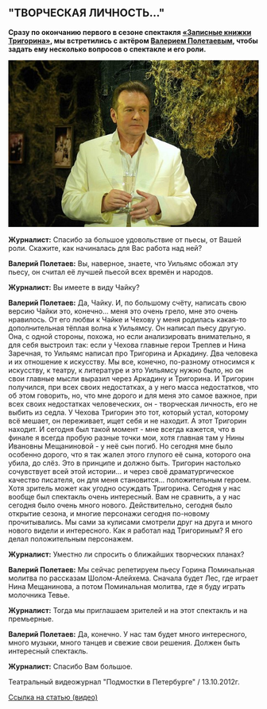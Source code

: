 ## "ТВОРЧЕСКАЯ ЛИЧНОСТЬ..."


**Сразу по окончанию первого в сезоне спектакля [«Записные книжки Тригорина»][0], мы встретились с актёром [Валерием Полетаевым][1], чтобы задать ему несколько вопросов о спектакле и его роли.**


![](image-01.jpg)


**Журналист:** Спасибо за большое удовольствие от пьесы, от Вашей роли. Скажите, как начиналась для Вас работа над ней?


**Валерий Полетаев:** Вы, наверное, знаете, что Уильямс обожал эту пьесу, он считал её лучшей пьесой всех времён и народов.


**Журналист:** Вы имеете в виду Чайку?


**Валерий Полетаев:** Да, Чайку. И, по большому счёту, написать свою версию Чайки это, конечно... меня это очень грело, мне это очень нравилось. От его любви к Чайке и Чехову у меня родилась какая-то дополнительная тёплая волна к Уильямсу. Он написал пьесу другую. Она, с одной стороны, похожа, но если анализировать внимательно, я для себя выстроил так: если у Чехова главные герои Треплев и Нина Заречная, то Уильямс написал про Тригорина и Аркадину. Два человека и их отношение к искусству. Мы все, конечно, по-разному относимся к искусству, к театру, к литературе и это Уильямсу нужно было, но он свои главные мысли выразил через Аркадину и Тригорина. И Тригорин получился, при всех своих недостатках, а у него масса недостатков, что об этом говорить, но, что мне дорого и для меня это самое важное, при всех своих недостатках человеческих, он - творческая личность, его не выбить из седла. У Чехова Тригорин это тот, который устал, которому всё мешает, он переживает, ищет себя и не находит. А этот Тригорин находит. И сегодня был такой момент - мне всегда кажется, что в финале я всегда пробую разные точки мои, хотя главная там у Нины Ивановны Мещаниновой - у неё сын погиб. Но сегодня мне было особенно дорого, что я так жалел этого глупого её сына, которого она убила, до слёз. Это в принципе и должно быть. Тригорин настолько сочувствует всей этой истории... и через своё драматургическое качество писателя, он для меня становится... положительным героем. Хотя зритель может как угодно осуждать Тригорина. Сегодня у нас вообще был спектакль очень интересный. Вам не сравнить, а у нас сегодня было очень много нового. Действительно, сегодня было открытие сезона, и многие персонажи сегодня по-новому прочитывались. Мы сами за кулисами смотрели друг на друга и много нового видели и интересного. Как я работал над Тригориным? Я его делал положительным персонажем.


**Журналист:** Уместно ли спросить о ближайших творческих планах?


**Валерий Полетаев:** Мы сейчас репетируем пьесу Горина Поминальная молитва по рассказам Шолом-Алейхема. Сначала будет Лес, где играет Нина Мещанинова, а потом Поминальная молитва, где я буду играть молочника Тевье.


**Журналист:** Тогда мы приглашаем зрителей и на этот спектакль и на премьерные.


**Валерий Полетаев:** Да, конечно. У нас там будет много интересного, много музыки, много танцев и свежие свои решения. Должен быть интересный спектакль.


**Журналист:** Спасибо Вам большое.


Театральный видеожурнал "Подмостки в Петербурге" / 13.10.2012г.


[Ссылка на статью (видео)][2]

[0]: ../../performance/zapisnye-knizhki-trigorina "Записные книжки Тригорина"
[1]: ../../person/valerii-poletaev "Валерий Полетаев"
[2]: http://theatre.inspb.ru/Interviews_with_the_actors/275.html